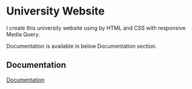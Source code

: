 # University Website

I create this university website using by HTML and CSS with responsive Media Query.

Documentation is available in below Documentation section.
## Documentation

[Documentation](https://github.com/rutuja-kumthekar/University-Website)
